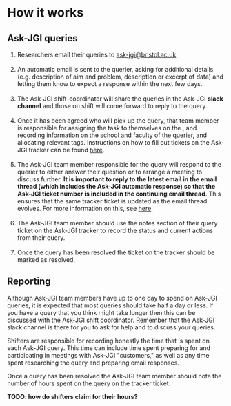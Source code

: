 # How it works


## Ask-JGI queries
1. Researchers email their queries to ask-jgi@bristol.ac.uk
 <br/><br/>
2. An automatic email is sent to the querier, asking for additional
  details (e.g. description of aim and problem, description or excerpt
  of data) and letting them know to expect a response within the next
  few days.
   <br/><br/>
3. The Ask-JGI shift-coordinator will share the queries in the Ask-JGI
  **slack channel** and those on shift will come forward to reply to the
  query.
   <br/><br/>
4. Once it has been agreed who will pick up the query,
  that team member is responsible for assigning the task to themselves
  on the [](tracker), and recording information on the school and
  faculty of the querier, and allocating relevant tags. Instructions
  on how to fill out tickets on the Ask-JGI tracker can be found
  [here](tracker). 
   <br/><br/>
5. The Ask-JGI team member responsible for the query will respond to
  the querier to either answer their question or to arrange a meeting
  to discuss further. **It is important to reply to the latest email
  in the email thread (which includes the Ask-JGI automatic response)
  so that the Ask-JGI ticket number is included in the continuing
  email thread**. This ensures that the same tracker ticket is updated
  as the email thread evolves. For more information on this, see
  [here](ticket_numbers).
   <br/><br/>
6. The Ask-JGI team member should use the notes section of their query
  ticket on the Ask-JGI tracker to record the status and current
  actions from their query. 
   <br/><br/>
7. Once the query has been resolved the ticket on the tracker should be
  marked as resolved.


## Reporting
Although Ask-JGI team members have up to one day to spend on Ask-JGI
queries, it is expected that most queries should take half a day or
less. If you have a query that you think might take longer then this
can be discussed with the Ask-JGI shift coordinator. Remember that the
Ask-JGI slack channel is there for you to ask for help and to discuss
your queries. 

Shifters are responsible for recording honestly the time that is spent
on each Ask-JGI query. This time can include time spent preparing for
and participating in meetings with Ask-JGI "customers," as well as any
time spent researching the query and preparing email responses. 

Once a query has been resolved the Ask-JGI team member should note the
number of hours spent on the query on the tracker ticket. 

**TODO: how do shifters claim for their hours?**





